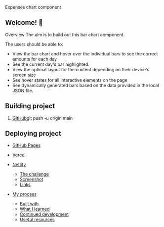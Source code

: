Expenses chart component

## Welcome! 👋

Overview
The aim is to build out this bar chart component.

The users should be able to:

- View the bar chart and hover over the individual bars to see the correct amounts for each day
- See the current day's bar highlighted.
- View the optimal layout for the content depending on their device's screen size
- See hover states for all interactive elements on the page
- See dynamically generated bars based on the data provided in the local JSON file.

## Building project

1. [GitHub]()git push -u origin main

## Deploying project

- [GitHub Pages](https://github.com/LilianWacuka/expenses-chart-component-main)
- [Vercel](https://vercel.com/)
- [Netlify](https://www.netlify.com/)

  - [The challenge](#the-challenge)
  - [Screenshot](#screenshot)
  - [Links](#links)
- [My process](#my-process)
  - [Built with](#built-with)
  - [What I learned](#what-i-learned)
  - [Continued development](#continued-development)
  - [Useful resources](#useful-resources)

